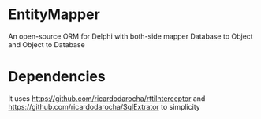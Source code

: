 # EntityMapper

An open-source ORM for Delphi with both-side mapper Database to Object and Object to Database

# Dependencies

It uses https://github.com/ricardodarocha/rttiInterceptor and https://github.com/ricardodarocha/SqlExtrator to simplicity


